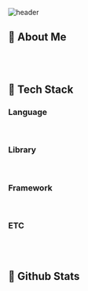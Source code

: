 <div>

![header](https://capsule-render.vercel.app/api?type=waving&color=gradient&height=300&section=Seongchan-CH0I%20%F0%9F%A4%97)
  
</div>

<div>
  <!--Body-->

  ## 👀 About Me
  <br/>
  <br/>
  
  ## 🧱 Tech Stack
  ### Language
  <br/>
  
  ### Library
  <br/>
  
  ### Framework
  <br/>
  
  ### ETC
  <br/>
  <br/>
  
  ## 🤔 Github Stats
  
</div>

<!--
**Seongchan-CH0I/Seongchan-CH0I** is a ✨ _special_ ✨ repository because its `README.md` (this file) appears on your GitHub profile.

Here are some ideas to get you started:
- 🔭 I’m currently working on ...
- 🌱 I’m currently learning ...
- 👯 I’m looking to collaborate on ...
- 🤔 I’m looking for help with ...
- 💬 Ask me about ...
- 📫 How to reach me: ...
- 😄 Pronouns: ...
- ⚡ Fun fact: ...
-->
